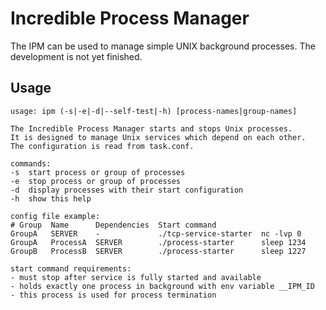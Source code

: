 Incredible Process Manager
==========================

The IPM can be used to manage simple UNIX background processes. The development is not yet finished.

Usage
-----

```
usage: ipm (-s|-e|-d|--self-test|-h) [process-names|group-names]

The Incredible Process Manager starts and stops Unix processes.
It is designed to manage Unix services which depend on each other.
The configuration is read from task.conf.

commands:
-s	start process or group of processes
-e	stop process or group of processes
-d	display processes with their start configuration
-h	show this help

config file example:
# Group  Name      Dependencies  Start command
GroupA   SERVER    -             ./tcp-service-starter  nc -lvp 0
GroupA   ProcessA  SERVER        ./process-starter      sleep 1234
GroupB   ProcessB  SERVER        ./process-starter      sleep 1227

start command requirements:
- must stop after service is fully started and available
- holds exactly one process in background with env variable __IPM_ID
- this process is used for process termination
```